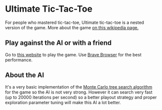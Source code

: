 # Ultimate Tic-Tac-Toe
For people who mastered tic-tac-toe, Ultimate tic-tac-toe is a nested version of the game.
More about the game [on this wikipedia page.](https://en.wikipedia.org/wiki/Ultimate_tic-tac-toe)

## Play against the AI or with a friend
Go to [this website](https://ziap.github.io/Ultimate-tic-tac-toe/) to play the game.
Use [Brave Browser](https://brave.com/) for the best performance.

## About the AI
It's a very basic implementation of the [Monte Carlo tree search algorithm](https://en.wikipedia.org/wiki/Monte_Carlo_tree_search) for the game so the AI is not very strong.
However it can search very fast (up to 20000 iterations per second) so a better playout strategy and proper exploration parameter tuning will make this AI a lot better.
